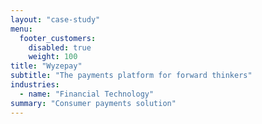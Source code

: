```yaml
---
layout: "case-study"
menu:
  footer_customers:
    disabled: true
    weight: 100
title: "Wyzepay"
subtitle: "The payments platform for forward thinkers"
industries:
  - name: "Financial Technology"
summary: "Consumer payments solution"
---
```

